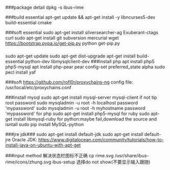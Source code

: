 ###package detail
dpkg -s ibus-rime 

###build essential
apt-get update && apt-get install -y libncurses5-dev build-essential cmake

###soft essential
sudo apt-get install silversearcher-ag Exuberant-ctags curl
sudo apt-get install git subversion mercurial
wget https://bootstrap.pypa.io/get-pip.py
python get-pip.py


###
sudo apt-get update
sudo apt-get dist-upgrade
apt-get install build-essential python-dev libmysqlclient-dev
###install php
apt install php5 php5-mysql
apt install php-pear
pear config-set preferred_state alpha
sudo pecl install yaf

###soft
https://github.com/rofl0r/proxychains-ng
config file:
/usr/local/etc/proxychains.conf


###install mysql
sudo apt-get install mysql-server mysql-client
if not tip root password
sudo mysqladmin -u root -h localhost password 'mypassword'
sudo mysqladmin -u root -h myhostname password 'mypassword'
for php
sudo apt-get install php5-mysql
for ruby
sudo apt-get install libmysql-ruby
for python:maybe fail,download the source and isntall
sudo pip install MySQL-python

###jre jdk###
sudo apt-get install default-jdk
sudo apt-get install default-jre
Oracle JDK:
https://www.digitalocean.com/community/tutorials/how-to-install-java-on-ubuntu-with-apt-get

###input method
解决状态栏图标不正确
cp rime.svg /usr/share/ibus-rime/icons/zhung.svg
ibus-setup 选择do not show(不要显示输入跟随)
